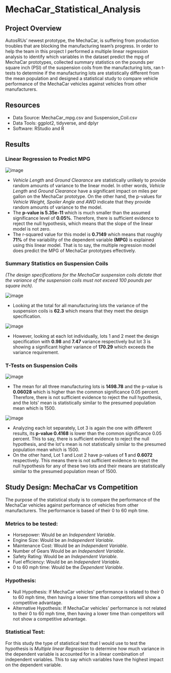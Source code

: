 # MechaCar_Statistical_Analysis

## Project Overview

AutosRUs’ newest prototype, the MechaCar, is suffering from production troubles that are blocking the manufacturing team’s progress. In order to help the team in this project I performed a multiple linear regression analysis to identify which variables in the dataset predict the mpg of MechaCar prototypes, collected summary statistics on the pounds per square inch (PSI) of the suspension coils from the manufacturing lots, ran t-tests to determine if the manufacturing lots are statistically different from the mean population and designed a statistical study to compare vehicle performance of the MechaCar vehicles against vehicles from other manufacturers. 

## Resources

- Data Source: MechaCar_mpg.csv and Suspension_Coil.csv
- Data Tools: ggplot2, tidyverse, and dplyr
- Software: RStudio and R

## Results

### Linear Regression to Predict MPG

![image](https://user-images.githubusercontent.com/91766276/153941802-a41ff45e-374f-454e-8d5f-0e0b1e53a9f0.png)

- *Vehicle Length* and *Ground Clearance* are statistically unlikely to provide random amounts of variance to the linear model. In other words, *Vehicle Length* and *Ground Clearance* have a significant impact on miles per gallon on the MechaCar prototype. On the other hand, the p-values for *Vehicle Weight, Spoiler Angle and AWD* indicate that they provide random amounts of variance to the model.
- The **p-value is 5.35e-11** which is much smaller than the assumed significance level of **0.05%**. Therefore, there is sufficient evidence to reject the null hypothesis, which means that the slope of the linear model is not zero.
- The r-squared value for this model is **0.7149** which means that roughly **71%** of the variability of the dependent variable **(MPG)** is explained using this linear model. That is to say, the multiple regression model does predict the MPG of MechaCar prototypes effectively.


### Summary Statistics on Suspension Coils


*(The design specifications for the MechaCar suspension coils dictate that the variance of the suspension coils must not exceed 100 pounds per square inch).* 

![image](https://user-images.githubusercontent.com/91766276/153949058-35325195-83bf-4c67-a067-955c641e15bf.png)

- Looking at the total for all manufacturing lots the variance of the suspension coils is **62.3** which means that they meet the design specification.

![image](https://user-images.githubusercontent.com/91766276/153950252-a21faea7-8d24-45a9-82e6-da4ebbc8835b.png)

- However, looking at each lot individually, lots 1 and 2 meet the design specification with **0.98** and **7.47** variance respectively but lot 3 is showing a significant higher variance of **170.29** which exceeds the variance requirement.

### T-Tests on Suspension Coils

![image](https://user-images.githubusercontent.com/91766276/153954770-27d17fb3-23c9-440e-939f-b4dd06f9f582.png)

- The mean for all three manufacturing lots is **1498.78** and the p-value is **0.06028** which is higher than the common significance 0.05 percent. Therefore, there is not sufficient evidence to reject the null hypothesis, and the lots' mean is statistically similar to the presumed population mean which is 1500.

![image](https://user-images.githubusercontent.com/91766276/153956345-d277704f-9273-440d-8c8f-30a8023f7d23.png)

- Analyzing each lot separately, Lot 3 is again the one with different results, its **p-value 0.4168** is lower than the common significance 0.05 percent. This to say, there is sufficient evidence to reject the null hypothesis, and the lot's mean is not statistically similar to the presumed population mean which is 1500.
- On the other hand, Lot 1 and Lost 2 have p-values of **1** and **0.6072** respectively. This means there is not sufficient evidence to reject the null hypothesis for any of these two lots and their means are statistically similar to the presumed population mean of 1500.

## Study Design: MechaCar vs Competition

The purpose of the statistical study is to compare the performance of the MechaCar vehicles against performance of vehicles from other manufacturers. The performance is based of their 0 to 60 mph time.

### Metrics to be tested:
- Horsepower: Would be an *Independent Variable*.
- Engine Size: Would be an *Independent Variable*.
- Maintenance Cost: Would be an *Independent Variable*.
- Number of Gears Would be an *Independent Variable*.
- Safety Rating: Would be an *Independent Variable*.
- Fuel efficiency: Would be an *Independent Variable*.
- 0 to 60 mph time: Would be the *Dependent Variable*.

### Hypothesis:
- Null Hypothesis: If MechaCar vehicles' performance is related to their 0 to 60 mph time, then having a lower time than competitors will show a competitive advantage. 
- Alternative Hypothesis: If MechaCar vehicles' performance is not related to their 0 to 60 mph time, then having a lower time than competitors will not show a competitive advantage.

### Statistical Test:
For this study the type of statistical test that I would use to test the hypothesis is *Multiple linear Regression* to determine how much variance in the dependent variable is accounted for in a linear combination of independent variables. This to say which variables have the highest impact on the dependent variable.


